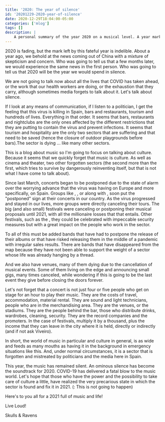 ```yaml
---
title: '2020: The year of silence'
id: '20201229-2020-year-of-silence'
date: 2020-12-29T18:04:00-05:00
categories: ['mlog']
tags: []
description: |
    A personal summary of the year 2020 on a musical level. A year marked by the pandemic that has devastated, among other things, the world of music
---
```


2020 is fading, but the mark left by this fateful year is indelible. About a year ago, we behold at the news coming out of China with a mixture of skepticism and concern. Who was going to tell us that a few months later, we would experience the same news in the first person. Who was going to tell us that 2020 will be the year we would spend in silence.

We are not going to talk now about all the lives that COVID has taken ahead, or the work that our health workers are doing, or the exhaustion that they carry, although sometimes media forgets to talk about it. Let's talk about silence.

If I look at any means of communication, if I listen to a politician, I get the feeling that this virus is killing in Spain, bars and restaurants, tourism and hundreds of lives. Everything in that order. It seems that bars, restaurants and nightclubs are the only ones affected by the different restrictions that they are putting to contain the virus and prevent infections. It seems that tourism and hospitality are the only two sectors that are suffering and that need to be saved (hence the closure of outdoor playgrounds before bars).The sector is dying ... like many other sectors.

This is a blog about music so I'm going to focus on talking about culture. Because it seems that we quickly forget that music is culture. As well as cinema and theater, two other forgotten sectors (the second more than the first, which tries to survive by dangerously reinventing itself, but that is not what I have come to talk about).

Since last March, concerts began to be postponed due to the state of alarm over the worrying advance that the virus was having on Europe and more specifically, on Spain. Groups like <important text="Tarja" />, <important text="Sons of Apollo" />, <important text="Overkill" /> or <important text="Lamb of God" /> along with <important text="Kreator" />, soon put the "postponed" sign at their concerts in our country. As the virus progressed and stayed in our lives, more groups were directly canceling their tours. The big (and also small) festivals were canceling or postponing their musical proposals until 2021, with all the millionaire losses that that entails. Other festivals, such as the <important text="Z! Live" />, they could be celebrated with impeccable security measures but with a great impact on the people who work in the sector.

To all of this must be added bands that have had to postpone the release of their albums or that have risked releasing them in the middle of a pandemic with irregular sales results. There are bands that have disappeared from the map because they have not been able to support the weight of a sector whose life was already hanging by a thread.

And we also have venues, many of them dying due to the cancellation of musical events. Some of them living on the edge and announcing small gigs, many times canceled, while wondering if this is going to be the last event they give before closing the doors forever.

Let's not forget that a concert is not just four or five people who get on stage for an hour to play their music. They are the costs of travel, accommodation, material rental. They are sound and light technicians, people who are in the merchandising area. They are the venues, or the stadiums. They are the people behind the bar, those who distribute drinks, wardrobes, cleaning, security. They are the record companies and the promoters. In the case of festivals, multiply it by a thousand, plus the income that they can leave in the city where it is held, directly or indirectly (and if not ask Viveiro).

In short, the world of music in particular and culture in general, is as wide and feeds as many mouths as having it in the background in emergency situations like this. And, under normal circumstances, it is a sector that is forgotten and mistreated by politicians and the media here in Spain.

This year, the music has remained silent. An ominous silence has become the soundtrack for 2020. COVID-19 has delivered a fatal blow to the music world. Let's hope that those who have the power and the possibility to take care of culture a little, have realized the very precarious state in which the sector is found and fix it in 2021. (<important text="SPOILER" />: This is not going to happen)

Here's to you all for a 2021 full of music and life!

Live Loud!

Skulls & Ravens

<apostrophe text="Main picture by engin akyurt on Unsplash" link="https://unsplash.com/s/photos/silence-mask?utm_source=unsplash&amp;utm_medium=referral&amp;utm_content=creditCopyText" />